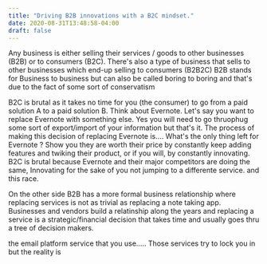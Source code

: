 ```yaml
---
title: "Driving B2B innovations with a B2C mindset."
date: 2020-08-31T13:48:58-04:00
draft: false
---
```


Any business is either selling their services / goods to other businesses (B2B) or to consumers (B2C). There's also a type of business that sells to other businesses which end-up selling to consumers (B2B2C)
B2B stands for Business to business but can also be called boring to boring and that's due to the fact of some sort of conservatism 

B2C is brutal as it takes no time for you (the consumer) to go from a paid solution A to a paid solution B. Think about Evernote. Let's say you want to replace Evernote with something else. Yes you will need to go thruophug some sort of export/import of your information but that's it. The process of making this decision of replacing Evernote is.... What's the only thing left for Evernote ? Show you they are worth their price by constantly keep adding features and twiking their product, or if you will, by constantly innovating. B2C is brutal because Evernote and their major competitors are doing the same, Innovating for the sake of you not jumping to a differente service. and this race.

On the other side B2B has a more formal business relationship where replacing services is not as trivial as replacing a note taking app. Businesses and vendors build a relatinship along the years and replacing a service is a strategic/financial decision that takes time and usually goes thru a tree of decision makers. 

the email platform service that you use..... Those services try to lock you in but the reality is 